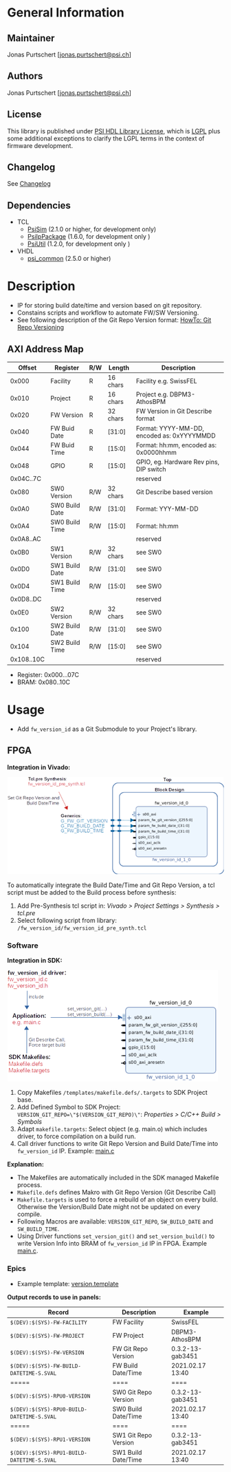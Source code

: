 # General Information

## Maintainer
Jonas Purtschert [jonas.purtschert@psi.ch]

## Authors
Jonas Purtschert [jonas.purtschert@psi.ch]

## License
This library is published under [PSI HDL Library License](License.txt), which is [LGPL](LGPL2_1.txt) plus some additional exceptions to clarify the LGPL terms in the context of firmware development.

## Changelog
See [Changelog](Changelog.md)

## Dependencies

* TCL
  * [PsiSim](https://github.com/paulscherrerinstitute/PsiSim) (2.1.0 or higher, for development only)
  * [PsiIpPackage](https://git.psi.ch/GFA/Libraries/Firmware/TCL/PsiIpPackage) (1.6.0, for development only )
  * [PsiUtil](https://git.psi.ch/GFA/Libraries/Firmware/TCL/PsiUtil) (1.2.0, for development only )
* VHDL
  * [psi\_common](https://github.com/paulscherrerinstitute/psi_common) (2.5.0 or higher)

# Description
* IP for storing build date/time and version based on git repository.
* Constains scripts and workflow to automate FW/SW Versioning.
* See following description of the Git Repo Version format: [HowTo: Git Repo Versioning](https://git.psi.ch/GFA/Documentation/HowToWorkWithGit/blob/master/HowTo.md#git-repository-versioning)

## AXI Address Map

| Offset     | Register       | R/W | Length   | Description                                |
| ------     | --------       | --- | ---      | -----------                                |
| 0x000      | Facility       | R   | 16 chars | Facility e.g. SwissFEL                     |
| 0x010      | Project        | R   | 16 chars | Project e.g. DBPM3-AthosBPM                |
| 0x020      | FW Version     | R   | 32 chars | FW Version in Git Describe format          |
| 0x040      | FW Buid Date   | R   | [31:0]   | Format: YYYY-MM-DD, encoded as: 0xYYYYMMDD |
| 0x044      | FW Buid Time   | R   | [15:0]   | Format: hh:mm, encoded as: 0x0000hhmm      |
| 0x048      | GPIO           | R   | [15:0]   | GPIO, eg. Hardware Rev pins, DIP switch    |
| 0x04C..7C  |                |     |          | reserved                                   |
| 0x080      | SW0 Version    | R/W | 32 chars | Git Describe based version                 |
| 0x0A0      | SW0 Build Date | R/W | [31:0]   | Format: YYY-MM-DD                          |
| 0x0A4      | SW0 Build Time | R/W | [15:0]   | Format: hh:mm                              |
| 0x0A8..AC  |                |     |          | reserved                                   |
| 0x0B0      | SW1 Version    | R/W | 32 chars | see SW0                                    |
| 0x0D0      | SW1 Build Date | R/W | [31:0]   | see SW0                                    |
| 0x0D4      | SW1 Build Time | R/W | [15:0]   | see SW0                                    |
| 0x0D8..DC  |                |     |          | reserved                                   |
| 0x0E0      | SW2 Version    | R/W | 32 chars | see SW0                                    |
| 0x100      | SW2 Build Date | R/W | [31:0]   | see SW0                                    |
| 0x104      | SW2 Build Time | R/W | [15:0]   | see SW0                                    |
| 0x108..10C |                |     |          | reserved                                   |

* Register: 0x000...07C
* BRAM: 0x080..10C


# Usage

* Add `fw_version_id` as a Git Submodule to your Project's library.

## FPGA

**Integration in Vivado:**  

![VivadoIP Generics](doc/vivadoip_generics.png)

To automatically integrate the Build Date/Time and Git Repo Version, a tcl script must be added to the Build process before synthesis:

1. Add Pre-Synthesis tcl script in: *Vivado > Project Settings > Synthesis > tcl.pre*
2. Select following script from library: `/fw_version_id/fw_version_id_pre_synth.tcl`

### Software

**Integration in SDK:**  

![VivadoIP Generics](doc/sdk_software.png)

1. Copy Makefiles `/templates/makefile.defs/.targets` to SDK Project base.
2. Add Defined Symbol to SDK Project: `VERSION_GIT_REPO=\"$(VERSION_GIT_REPO)\"`:  *Properties > C/C++ Build > Symbols*
3. Adapt `makefile.targets`: Select object (e.g. main.o) which includes driver, to force compilation on a build run.
4. Call driver functions to write Git Repo Version and Build Date/Time into `fw_version_id` IP. 
   Example: [main.c](templates/main.c)

**Explanation:**  
* The Makefiles are automatically included in the SDK managed Makefile process. 
* `Makefile.defs` defines Makro with Git Repo Version (Git Describe Call)
* `Makefile.targets` is used to force a rebuild of an object on every build. Otherwise the Version/Build Date might not be updated on every compile.
* Following Macros are available: `VERSION_GIT_REPO`, `SW_BUILD_DATE` and `SW_BUILD_TIME`.
* Using Driver functions `set_version_git()` and `set_version_build()` to write Version Info into BRAM of `fw_version_id` IP in FPGA. Example [main.c](templates/main.c).

### Epics

* Example template: [version.template](templates/version.template)

**Output records to use in panels:**  

| Record                                     | Description           | Example          |
| ------                                     | ----                  | --------         |
| `$(DEV):$(SYS)-FW-FACILITY`                | FW Facility           | SwissFEL         |
| `$(DEV):$(SYS)-FW-PROJECT`                 | FW Project            | DBPM3-AthosBPM   |
| `$(DEV):$(SYS)-FW-VERSION`                 | FW Git Repo Version   | 0.3.2-13-gab3451 |
| `$(DEV):$(SYS)-FW-BUILD-DATETIME-S.SVAL`   | FW Build Date/Time    | 2021.02.17 13:40 |
| =====                                      | ====                  | ====             |
| `$(DEV):$(SYS)-RPU0-VERSION`               | SW0 Git Repo Version  | 0.3.2-13-gab3451 |
| `$(DEV):$(SYS)-RPU0-BUILD-DATETIME-S.SVAL` | SW0 Build Date/Time   | 2021.02.17 13:40 |
| =====                                      | ====                  | ====             |
| `$(DEV):$(SYS)-RPU1-VERSION`               | SW1 Git Repo Version  | 0.3.2-13-gab3451 |
| `$(DEV):$(SYS)-RPU1-BUILD-DATETIME-S.SVAL` | SW1 Build Date/Time   | 2021.02.17 13:40 |


